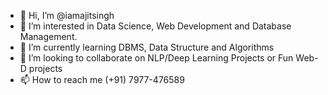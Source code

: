 - 👋 Hi, I’m @iamajitsingh
- 👀 I’m interested in Data Science, Web Development and Database Management.
- 🌱 I’m currently learning DBMS, Data Structure and Algorithms
- 💞️ I’m looking to collaborate on NLP/Deep Learning Projects or Fun Web-D projects
- 📫 How to reach me (+91) 7977-476589

<!---
iamajitsingh/iamajitsingh is a ✨ special ✨ repository because its `README.md` (this file) appears on your GitHub profile.
You can click the Preview link to take a look at your changes.
--->

